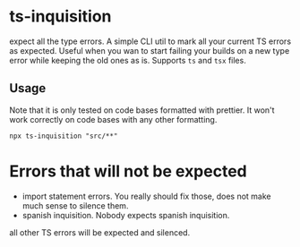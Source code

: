 # ts-inquisition

expect all the type errors. A simple CLI util to mark all your current TS errors as expected. Useful when you wan to start failing your builds on a new type error while keeping the old ones as is.
Supports `ts` and `tsx` files.

## Usage

Note that it is only tested on code bases formatted with prettier. It won't work correctly on code bases with any other formatting.

```
npx ts-inquisition "src/**"
```

# Errors that will not be expected

- import statement errors. You really should fix those, does not make much sense to silence them.
- spanish inquisition. Nobody expects spanish inquisition.

all other TS errors will be expected and silenced.
